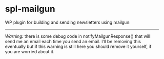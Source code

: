 spl-mailgun
===========

WP plugin for building and sending newsletters using mailgun

-----------
*Warning:* there is some debug code in notifyMailgunResponse() 
that will send me an email each time you send an email. I'll 
be removing this eventually but if this warning is still here
you should remove it yourself, if you are worried about it.
